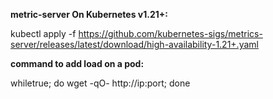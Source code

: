 **metric-server On Kubernetes v1.21+:**

kubectl apply -f https://github.com/kubernetes-sigs/metrics-server/releases/latest/download/high-availability-1.21+.yaml

**command to add load on a pod:**

whiletrue; do wget -qO- http://ip:port; done

